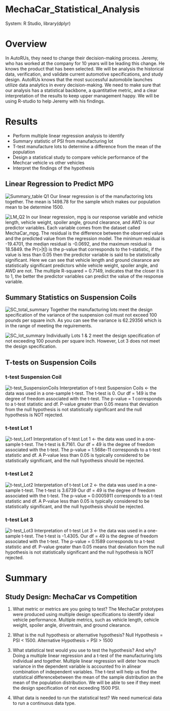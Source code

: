 # MechaCar_Statistical_Analysis
  System: R Studio, library(dplyr)
  
# Overview
In AutoRUs, they need to change their decision-making process. Jeremy, who has worked at the company for 10 years will be leading this change. He knows the product that has been selected. We will be analysis the historical data, verification, and validate current automotive specifications, and study design.  AutoRUs knows that the most successful automobile launches utilize data analytics in every decision-making. We need to make sure that our analysis has a statistical backbone, a quantitative metric, and a clear interpretation of the results to keep upper management happy. We will be using R-studio to help Jeremy with his findings.

# Results
  - Perform multiple linear regression analysis to identify 
  - Summary statistic of PSI from manufacturing lot
  - T-test manufacture lots to determine a difference from the mean of the population
  - Design a statistical study to compare vehicle performance of the Mechcar vehicle vs other vehicles
  - Interpret the findings of the hypothesis
 
## Linear Regression to Predict MPG
![Summary_table Q1](https://user-images.githubusercontent.com/108844775/210302404-dd163d46-2cfc-491d-82d4-8101dde2d84c.png)
Our linear regression is of the manufactoring lots together. The mean is 1498.78  for the sample which makes our population mean to be determine 1500.

![LM_Q2](https://user-images.githubusercontent.com/108844775/210302381-b87ebf99-5a26-45ba-8eca-03f3ce26cd9c.png)
In our linear regression, mpg is our response variable and vehicle length, vehicle weight, spoiler angle, ground clearance, and AWD is our predictor variables. Each variable comes from the dataset called MechaCar_mpg. The residual is the difference between the observed value and the predicted value from the regression model. The minimum residual is -19.4701, the median residual is -0.0692, and the maximum residual is 18.5849. the Pr(>|t|) is the p-value that corresponds to the t-statistic, if the value is less than 0.05 then the predictor variable is said to be statistically significant. Here we can see that vehicle length and ground clearance are statistically significant predictors while vehicle weight, spoiler angle, and AWD are not. The multiple R-squared = 0.7149, indicates that the closer it is to 1, the better the predictor variables can predict the value of the response variable.

## Summary Statistics on Suspension Coils
![SC_total_summary](https://user-images.githubusercontent.com/108844775/210301880-bb90eee8-a995-4b58-bed0-10ecd7af1206.png)
Together the manufacturing lots meet the design specification of the variance of the suspension coil must not exceed 100 pounds per square inch. As you can see the variance is 62.29356 which is in the range of meeting the reguirements. 

![SC_lot_summary](https://user-images.githubusercontent.com/108844775/210301883-6d4f99b8-d327-4ff2-81c9-3144f5bc3fa5.png)
Individually Lots 1 & 2 meet the design specification of not exceeding 100 pounds per square inch. However, Lot 3 does not meet the design specification. 

## T-tests on Suspension Coils
### t-test Suspension Coil
![t-test_SuspensionCoils](https://user-images.githubusercontent.com/108844775/210296677-741f017f-3607-43d2-ba68-b308562fe51e.png)
Interpretation of t-test Suspension Coils <- the data was used in a one-sample t-test. The t-test is 0. Our df = 149 is the degree of freedom associated with the t-test. The p-value = 1 corresponds to a t-test statistic and df. P-value greater than 0.05 means that deviation from the null hypothesis is not statistically significant and the null hypothesis is NOT rejected.

### t-test Lot 1
![t-test_Lot1](https://user-images.githubusercontent.com/108844775/210296641-d6934b6b-3031-48ea-8c1c-59307113e981.png)
Interpretation of t-test Lot 1 <- the data was used in a one-sample t-test. The t-test is 8.7161. Our df = 49 is the degree of freedom associated with the t-test. The p-value = 1.568e-11 corresponds to a t-test statistic and df. A P-value less than 0.05 is typically considered to be statistically significant, and the null hypothesis should be rejected.

### t-test Lot 2
![t-test_Lot2](https://user-images.githubusercontent.com/108844775/210296659-56323b66-bc4f-4959-8baa-ebbd8042ccb9.png)
Interpretation of t-test Lot 2 <- the data was used in a one-sample t-test. The t-test is 3.6739 Our df = 49 is the degree of freedom associated with the t-test. The p-value = 0.0005911 corresponds to a t-test statistic and df. A P-value less than 0.05 is typically considered to be statistically significant, and the null hypothesis should be rejected.

### t-test Lot 3
![t-test_Lot3](https://user-images.githubusercontent.com/108844775/210296668-4f3014e3-48e6-4cd9-adfb-6cb0d6701a53.png)
Interpretation of t-test Lot 3 <- the data was used in a one-sample t-test. The t-test is -1.4305. Our df = 49 is the degree of freedom associated with the t-test. The p-value = 0.1589 corresponds to a t-test statistic and df. P-value greater than 0.05 means that deviation from the null hypothesis is not statistically significant and the null hypothesis is NOT rejected.

# Summary
## Study Design: MechaCar vs Competition
1. What metric or metrics are you going to test?
The MechaCar prototypes were produced using multiple design specifications to identify ideal vehicle performance. Multiple metrics, such as vehicle length, cehicle weight, spoiler angle, driventrain, and ground clearance. 

2. What is the null hypothesis or alternative hypothesis?
Null Hypothesis = PSI < 1500. Alternative Hypothesis = PSI > 1500

3. What statistical test would you use to test the hypothesis? And why?
Doing a multiple linear regression and a t-test of the manufacturing lots individual and together. Multiple linear regression will deter how much variance in the dependent variable is accounted fro in alinear combination of independent variables. The t-test will help us find the statistical differencebetween the mean of the sample distribution an the mean of the population distribution. We will be able to see if they meet the design specification of not exceeding 1500 PSI.

4. What data is needed to run the statistical test?
We need numerical data to run a continuous data type.
